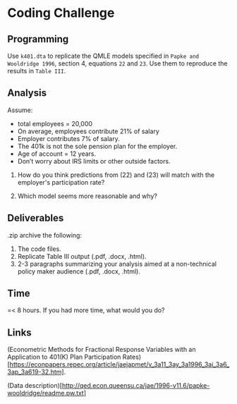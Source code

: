 # Coding Challenge

## Programming

Use `k401.dta` to replicate the QMLE models specified in `Papke and Wooldridge 1996`, section 4, equations `22` and `23`. Use them to reproduce the results in `Table III`.

## Analysis

Assume: 
- total employees = 20,000
- On average, employees contribute 21% of salary
- Employer contributes 7% of salary.
- The 401k is not the sole pension plan for the employer.
- Age of account = 12 years.
- Don’t worry about IRS limits or other outside factors.

1. How do you think predictions from (22) and (23) will match with the employer's participation rate?

2. Which model seems more reasonable and why?

## Deliverables

.zip archive the following:
1. The code files.
2. Replicate Table III output (.pdf, .docx, .html).
3. 2-3 paragraphs summarizing your analysis aimed at a non-technical policy maker audience (.pdf, .docx, .html).

## Time

=< 8 hours. If you had more time, what would you do?

## Links

(Econometric Methods for Fractional Response Variables with an Application to 401(K) Plan Participation Rates)[https://econpapers.repec.org/article/jaejapmet/v_3a11_3ay_3a1996_3ai_3a6_3ap_3a619-32.htm].

(Data description)[http://qed.econ.queensu.ca/jae/1996-v11.6/papke-wooldridge/readme.pw.txt]

